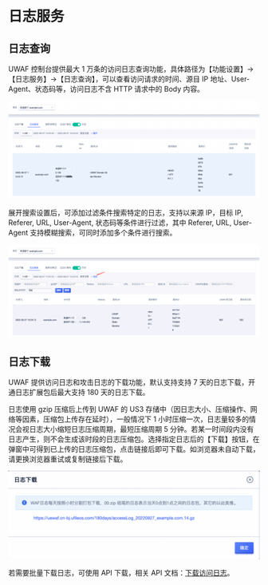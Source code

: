 # 日志服务

## 日志查询

UWAF 控制台提供最大 1 万条的访问日志查询功能，具体路径为【功能设置】->【日志服务】->【日志查询】，可以查看访问请求的时间、源目 IP 地址、User-Agent、状态码等，访问日志不含 HTTP 请求中的 Body 内容。

![](/images/log-get_log.png)

展开搜索设置后，可添加过滤条件搜索特定的日志，支持以来源 IP，目标 IP, Referer, URL, User-Agent, 状态码等条件进行过滤，其中 Referer, URL, User-Agent 支持模糊搜索，可同时添加多个条件进行搜索。

![](/images/log-query_log.png)

## 日志下载

UWAF 提供访问日志和攻击日志的下载功能，默认支持支持 7 天的日志下载，开通日志扩展包后最大支持 180 天的日志下载。

日志使用 gzip 压缩后上传到 UWAF 的 US3 存储中（因日志大小、压缩操作、网络等因素，压缩包上传存在延时），一般情况下 1 小时压缩一次，日志量较多的情况会视日志大小缩短日志压缩周期，最短压缩周期 5 分钟。若某一时间段内没有日志产生，则不会生成该时段的日志压缩包。选择指定日志后的【下载】按钮，在弹窗中可得到已上传的日志压缩包，点击链接后即可下载。如浏览器未自动下载，请更换浏览器重试或复制链接后下载。

![](/images/log-download_log.png)

若需要批量下载日志，可使用 API 下载，相关 API 文档：[下载访问日志](/api/uewaf-api/download_waf_access_log)。
